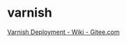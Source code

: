 # varnish

[Varnish Deployment - Wiki - Gitee.com](https://gitee.com/oschina/gitee/wikis/deploy/varnish)